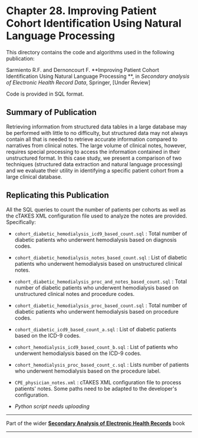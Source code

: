 # Chapter 28. Improving Patient Cohort Identification Using Natural Language Processing

This directory contains the code and algorithms used in the following publication:

Sarmiento R.F. and Dernoncourt F. **Improving Patient Cohort Identification Using Natural Language Processing
**, in *Secondary analysis of Electronic Health Record Data*, Springer, [Under Review]

Code is provided in SQL format.


## Summary of Publication

Retrieving information from structured data tables in a large database may be performed with little to no difficulty, but structured data may not always contain all that is needed to retrieve accurate information compared to narratives from clinical notes. The large volume of clinical notes, however, requires special processing to access the information contained in their unstructured format. In this case study, we present a comparison of two techniques (structured data extraction and natural language processing) and we evaluate their utility in identifying a specific patient cohort from a large clinical database.

## Replicating this Publication

All the SQL queries to count the number of patients per cohorts as well as the cTAKES XML configuration file used to analyze the notes are provided. Specifically:

* `cohort_diabetic_hemodialysis_icd9_based_count.sql` : Total number of diabetic patients who underwent hemodialysis based on diagnosis codes.

* `cohort_diabetic_hemodialysis_notes_based_count.sql` : List of diabetic patients who underwent hemodialysis based on unstructured clinical notes.

* `cohort_diabetic_hemodialysis_proc_and_notes_based_count.sql` : Total number of diabetic patients who underwent hemodialysis based on unstructured clinical notes and procedure codes.

* `cohort_diabetic_hemodialysis_proc_based_count.sql` : Total number of diabetic patients who underwent hemodialysis based on procedure codes.

* `cohort_diabetic_icd9_based_count_a.sql` : List of diabetic patients based on the ICD-9 codes.

* `cohort_hemodialysis_icd9_based_count_b.sql` : List of patients who underwent hemodialysis based on the ICD-9 codes.

* `cohort_hemodialysis_proc_based_count_c.sql` : Lists number of patients who underwent hemodialysis based on the procedure label.

* `CPE_physician_notes.xml` : cTAKES XML configuration file to process patients' notes. Some paths need to be adapted to the developer's configuration.

* _Python script needs uploading_


***
Part of the wider **[Secondary Analysis of Electronic Health Records](https://github.com/MIT-LCP/critical-data-book)** book
***
